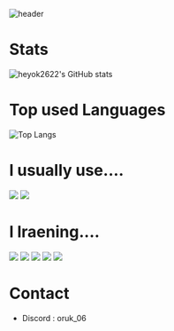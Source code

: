 ![header](https://capsule-render.vercel.app/api?type=wave&color=gradient&height=300&section=header&text=Park%20HyunWoo&fontSize=90)

# Stats
![heyok2622's GitHub stats](https://github-readme-stats.vercel.app/api?username=heyok2622&count_private=true&show_icons=true&theme=darcula)

# Top used Languages
![Top Langs](https://github-readme-stats.vercel.app/api/top-langs/?username=heyok2622)

# I usually use....
<img src="https://img.shields.io/badge/Python-3766AB?style=flat&logo=Python&logoColor=FFE400"/></a> 
<img src="https://img.shields.io/badge/Java-000000?style=flat&logo=Java&logoColor=FA7343"/></a>

# I lraening....
<img src="https://img.shields.io/badge/Swift-FA7343?style=flat&logo=Swift&logoColor=white"/></a> 
<img src="https://img.shields.io/badge/Kotlin-0095D5?style=flat&logo=Kotlin&logoColor=FA7343"/></a> 
<img src="https://img.shields.io/badge/C-000000?style=flat&logo=c&logoColor=4A8AC5"/></a>
<img src="https://img.shields.io/badge/CSS-000000?style=flat&logo=css3&logoColor=4A8AC5"/></a>
<img src="https://img.shields.io/badge/JavaScript-FFFF00?style=flat&logo=JavaScript&logoColor=white"/></a> 

# Contact
- Discord : oruk_06
